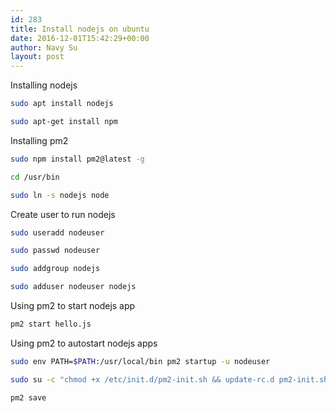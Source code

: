 ```yaml
---
id: 283
title: Install nodejs on ubuntu
date: 2016-12-01T15:42:29+00:00
author: Navy Su
layout: post
---
```

Installing nodejs

~~~bash
sudo apt install nodejs

sudo apt-get install npm
~~~

Installing pm2

~~~bash
sudo npm install pm2@latest -g

cd /usr/bin

sudo ln -s nodejs node
~~~

Create user to run nodejs

~~~bash
sudo useradd nodeuser

sudo passwd nodeuser

sudo addgroup nodejs

sudo adduser nodeuser nodejs
~~~

Using pm2 to start nodejs app

~~~bash
pm2 start hello.js
~~~

Using pm2 to autostart nodejs apps

~~~bash
sudo env PATH=$PATH:/usr/local/bin pm2 startup -u nodeuser

sudo su -c "chmod +x /etc/init.d/pm2-init.sh && update-rc.d pm2-init.sh defaults"

pm2 save
~~~